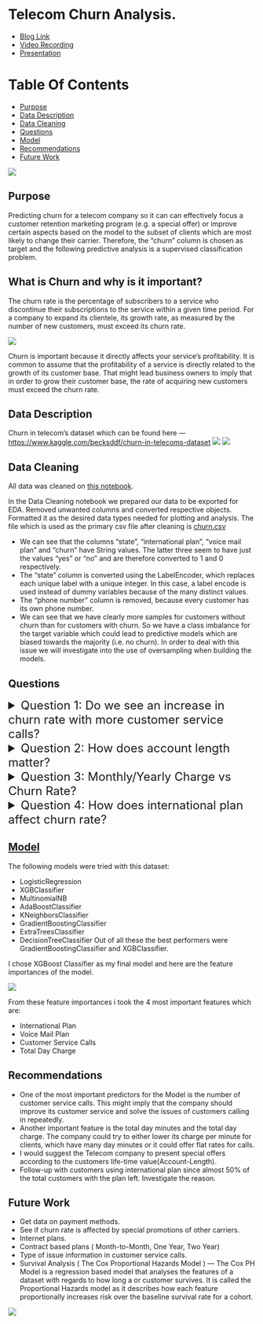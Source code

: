 # Telecom Churn Analysis.
* [Blog Link](https://medium.com/@saifkasmani84/telecom-churn-analysis-8f982807574f)
* [Video Recording](PresentationVid/presvid.mp4)
* [Presentation](Presentation/presentation.pdf)

# Table Of Contents
* [Purpose](#purpose)
* [Data Description](#data-description)
* [Data Cleaning](#data-cleaning)
* [Questions](#questions)
* [Model](#model)
* [Recommendations](#recommendations)
* [Future Work](#future-work)

<img src='Images/1meme.jpeg'/>

## Purpose
Predicting churn for a telecom company so it can can effectively focus a customer retention marketing program (e.g. a special offer) or improve certain aspects based on the model to the subset of clients which are most likely to change their carrier. Therefore, the “churn” column is chosen as target and the following predictive analysis is a supervised classification problem.

## What is Churn and why is it important?
The churn rate is the percentage of subscribers to a service who discontinue their subscriptions to the service within a given time period.
For a company to expand its clientele, its growth rate, as measured by the number of new customers, must exceed its churn rate.

<img src ='Images/2.jpeg'/>

Churn is important because it directly affects your service’s profitability. It is common to assume that the profitability of a service is directly related to the growth of its customer base. That might lead business owners to imply that in order to grow their customer base, the rate of acquiring new customers must exceed the churn rate.

## Data Description
Churn in telecom’s dataset which can be found here — https://www.kaggle.com/becksddf/churn-in-telecoms-dataset
<img src ='Images/3.png'/>
<img src ='Images/4.png'/>

## Data Cleaning
All data was cleaned on [this notebook](Notebooks/Preprocessing.ipynb).
 
In the Data Cleaning notebook we prepared our data to be exported for EDA. Removed unwanted columns and converted respective objects. Formatted it as the desired data types needed for plotting and analysis. The file which is used as the primary csv file after cleaning is [churn.csv](Data/churn.csv)

 * We can see that the columns “state”, “international plan”, “voice mail plan” and “churn” have String values. The latter three seem to have just the values “yes” or “no” and are therefore converted to 1 and 0 respectively.
* The “state” column is converted using the LabelEncoder, which replaces each unique label with a unique integer. In this case, a label encode is used instead of dummy variables because of the many distinct values.
* The “phone number” column is removed, because every customer has its own phone number.
* We can see that we have clearly more samples for customers without churn than for customers with churn. So we have a class imbalance for the target variable which could lead to predictive models which are biased towards the majority (i.e. no churn). In order to deal with this issue we will investigate into the use of oversampling when building the models.

## Questions

<details><summary style="font-size: 24px"> Question 1: Do we see an increase in churn rate with more customer service calls?</summary>

### EDA
<img src='Images/5.png'>

We see an increase in customer churn rate in increasing number of customer service calls made by the customer.
Some might be repeatedly calling for a fix and switched carriers when their issue was not fixed.
Was there an issue with service quality, coverage etc?
It will be interesting to investigate the data on what type of issues the customers called in for in the customer service calls.


</details>

<details><summary style="font-size: 24px"> Question 2: How does account length matter?</summary>

### EDA
<img src='Images/6.png'>

Significant considerable maximum churn is observed in account length bracket of 75 to about 100 weeks.

</details>

<details><summary style="font-size: 24px"> Question 3: Monthly/Yearly Charge vs Churn Rate?</summary>

### EDA
<img src='Images/7.png'>
<img src='Images/8.png'>

In this we see that the customers who churned were paying more per month then the customers who did not churn. They were paying about 10–15 dollars extra a month than the customers who did not churn. Churn rate increased with increase in Total Charge in a day. Approximately they paid around 100–150 more than the customers who did not churn.

</details>

<details><summary style="font-size: 24px"> Question 4:  How does international plan affect churn rate?</summary>

### EDA
<img src='Images/9.png'>

We can see only a few customers with international plan. But in those few, there is a significant churn rate — slightly less than 50%.
In the data we were given, that may imply that the customers who left were not happy with the international plan charges.

</details>


## [Model](Notebooks/Models.ipynb)

The following models were tried with this dataset:
* LogisticRegression
* XGBClassifier
* MultinomialNB
* AdaBoostClassifier
* KNeighborsClassifier
* GradientBoostingClassifier
* ExtraTreesClassifier
* DecisionTreeClassifier
Out of all these the best performers were GradientBoostingClassifier and XGBClassifier.

I chose XGBoost Classifier as my final model and here are the feature importances of the model.

<img src='Images/10.png'>

From these feature importances i took the 4 most important features which are:
* International Plan
* Voice Mail Plan
* Customer Service Calls
* Total Day Charge

## Recommendations
* One of the most important predictors for the Model is the number of customer service calls. This might imply that the company should improve its customer service and solve the issues of customers calling in repeatedly.
* Another important feature is the total day minutes and the total day charge. The company could try to either lower its charge per minute for clients, which have many day minutes or it could offer flat rates for calls.
* I would suggest the Telecom company to present special offers according to the customers life-time value(Account-Length).
* Follow-up with customers using international plan since almost 50% of the total customers with the plan left. Investigate the reason.

## Future Work
* Get data on payment methods.
* See if churn rate is affected by special promotions of other carriers.
* Internet plans.
* Contract based plans ( Month-to-Month, One Year, Two Year)
* Type of issue information in customer service calls.
* Survival Analysis ( The Cox Proportional Hazards Model ) — The Cox PH Model is a regression based model that analyses the features of a dataset with regards to how long a or customer survives. It is called the Proportional Hazards model as it describes how each feature proportionally increases risk over the baseline survival rate for a cohort.


<img src='Images/11.jpg'/>
